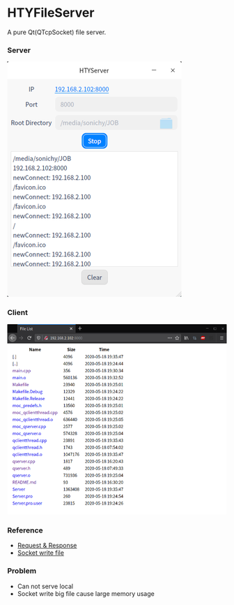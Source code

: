 # HTYFileServer
A pure Qt(QTcpSocket) file server.
### Server
![alt](server.png)
### Client
![alt](client.png)
### Reference
* [Request & Response](https://github.com/eXetrum/QtFileServer.git)
* [Socket write file](https://blog.csdn.net/A18373279153/article/details/80364320)
### Problem
* Can not serve local
* Socket write big file cause large memory usage